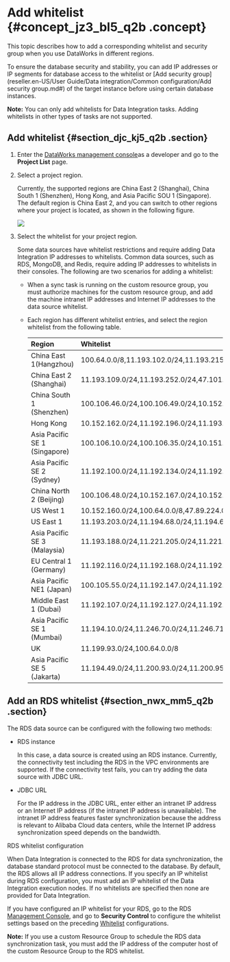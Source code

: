 # Add whitelist {#concept_jz3_bl5_q2b .concept}

This topic describes how to add a corresponding whitelist and security group when you use DataWorks in different regions.

To ensure the database security and stability, you can add IP addresses or IP segments for database access to the whitelist or [Add security group](reseller.en-US/User Guide/Data integration/Common configuration/Add security group.md#) of the target instance before using certain database instances.

**Note:** You can only add whitelists for Data Integration tasks. Adding whitelists in other types of tasks are not supported.

## Add whitelist {#section_djc_kj5_q2b .section}

1.  Enter the [DataWorks management console](https://partners-intl.aliyun.com)as a developer and go to the **Project List** page.
2.  Select a project region.

    Currently, the supported regions are China East 2 \(Shanghai\), China South 1 \(Shenzhen\), Hong Kong, and Asia Pacific SOU 1 \(Singapore\). The default region is China East 2, and you can switch to other regions where your project is located, as shown in the following figure.

    ![](http://static-aliyun-doc.oss-cn-hangzhou.aliyuncs.com/assets/img/16265/15659477218537_en-US.jpg)

3.  Select the whitelist for your project region.

    Some data sources have whitelist restrictions and require adding Data Integration IP addresses to whitelists. Common data sources, such as RDS, MongoDB, and Redis, require adding IP addresses to whitelists in their consoles. The following are two scenarios for adding a whitelist:

    -   When a sync task is running on the custom resource group, you must authorize machines for the custom resource group, and add the machine intranet IP addresses and Internet IP addresses to the data source whitelist.
    -   Each region has different whitelist entries, and select the region whitelist from the following table.

        |Region|Whitelist|
        |:-----|:--------|
        |China East 1\(Hangzhou\)|100.64.0.0/8,11.193.102.0/24,11.193.215.0/24,11.194.110.0/24,11.194.73.0/24,118.31.157.0/24,47.97.53.0/24,11.196.23.0/24,47.99.12.0/24,47.99.13.0/24,114.55.197.0/24,11.197.246.0/24,11.197.247.0/24|
        |China East 2 \(Shanghai\)|11.193.109.0/24,11.193.252.0/24,47.101.107.0/24,47.100.129.0/24,106.15.14.0/24,10.117.28.203,10.117.39.238,10.143.32.0/24,10.152.69.0/24,10.153.136.0/24,10.27.63.15,10.27.63.38,10.27.63.41,10.27.63.60,10.46.64.81,10.46.67.156,11.192.97.0/24,11.192.98.0/24,11.193.102.0/24,11.218.89.0/24,11.218.96.0/24,11.219.217.0/24,11.219.218.0/24,11.219.219.0/24,11.219.233.0/24,11.219.234.0/24,118.178.142.154,118.178.56.228,118.178.59.233,118.178.84.74,120.27.160.26,120.27.160.81,121.43.110.160,121.43.112.137,100.64.0.0/8|
        |China South 1 \(Shenzhen\)|100.106.46.0/24,100.106.49.0/24,10.152.27.0/24,10.152.28.0/24,11.192.91.0/24,11.192.96.0/24,11.193.103.0/24,100.64.0.0/8,120.76.104.0/24,120.76.91.0/24,120.78.45.0/24|
        |Hong Kong|10.152.162.0/24,11.192.196.0/24,11.193.11.0/24,100.64.0.0/8,11.192.196.0/24,47.89.61.0/24,47.91.171.0/24,11.193.118.0/24,47.75.228.0/24|
        |Asia Pacific SE 1 \(Singapore\)|100.106.10.0/24,100.106.35.0/24,10.151.234.0/24,10.151.238.0/24,10.152.248.0/24,11.192.153.0/24,11.192.40.0/24,11.193.8.0/24,100.64.0.0/8,100.106.10.0/24,100.106.35.0/24,10.151.234.0/24,10.151.238.0/24,10.152.248.0/24,11.192.40.0/24,47.88.147.0/24,47.88.235.0/24,11.193.162.0/24,11.193.163.0/24,11.193.220.0/24,11.193.158.0/24,47.74.162.0/24,47.74.203.0/24,47.74.161.0/24,11.197.188.0/24|
        |Asia Pacific SE 2 \(Sydney\)|11.192.100.0/24,11.192.134.0/24,11.192.135.0/24,11.192.184.0/24,11.192.99.0/24,100.64.0.0/8,47.91.49.0/24,47.91.50.0/24,11.193.165.0/24,47.91.60.0/24|
        |China North 2 \(Beijing\)|100.106.48.0/24,10.152.167.0/24,10.152.168.0/24,11.193.50.0/24,11.193.75.0/24,11.193.82.0/24,11.193.99.0/24,100.64.0.0/8,47.93.110.0/24,47.94.185.0/24,47.95.63.0/24,11.197.231.0/24,11.195.172.0/24,47.94.49.0/24,182.92.144.0/24|
        |US West 1|10.152.160.0/24,100.64.0.0/8,47.89.224.0/24,11.193.216.0/24,47.88.108.0/24|
        |US East 1|11.193.203.0/24,11.194.68.0/24,11.194.69.0/24,100.64.0.0/8,47.252.55.0/24,47.252.88.0/24|
        |Asia Pacific SE 3 \(Malaysia\)|11.193.188.0/24,11.221.205.0/24,11.221.206.0/24,11.221.207.0/24,100.64.0.0/8,11.214.81.0/24,47.254.212.0/24,11.193.189.0/24|
        |EU Central 1 \(Germany\)|11.192.116.0/24,11.192.168.0/24,11.192.169.0/24,11.192.170.0/24,11.193.106.0/24,100.64.0.0/8,11.192.116.14,11.192.116.142,11.192.116.160,11.192.116.75,11.192.170.27,47.91.82.22,47.91.83.74,47.91.83.93,47.91.84.11,47.91.84.110,47.91.84.82,11.193.167.0/24,47.254.138.0/24|
        |Asia Pacific NE1 \(Japan\)|100.105.55.0/24,11.192.147.0/24,11.192.148.0/24,11.192.149.0/24,100.64.0.0/8,47.91.12.0/24,47.91.13.0/24,47.91.9.0/24,11.199.250.0/24,47.91.27.0/24|
        |Middle East 1 \(Dubai\)|11.192.107.0/24,11.192.127.0/24,11.192.88.0/24,11.193.246.0/24,47.91.116.0/24,100.64.0.0/8|
        |Asia Pacific SE 1 \(Mumbai\)|11.194.10.0/24,11.246.70.0/24,11.246.71.0/24,11.246.73.0/24,11.246.74.0/24,100.64.0.0/8,149.129.164.0/24,11.194.11.0/24|
        |UK|11.199.93.0/24,100.64.0.0/8|
        |Asia Pacific SE 5 \(Jakarta\)|11.194.49.0/24,11.200.93.0/24,11.200.95.0/24,11.200.97.0/24,100.64.0.0/8,149.129.228.0/24,10.143.32.0/24,11.194.50.0/24|


## Add an RDS whitelist {#section_nwx_mm5_q2b .section}

The RDS data source can be configured with the following two methods:

-   RDS instance

    In this case, a data source is created using an RDS instance. Currently, the connectivity test including the RDS in the VPC environments are supported. If the connectivity test fails, you can try adding the data source with JDBC URL.

-   JDBC URL

    For the IP address in the JDBC URL, enter either an intranet IP address or an Internet IP address \(if the intranet IP address is unavailable\). The intranet IP address features faster synchronization because the address is relevant to Alibaba Cloud data centers, while the Internet IP address synchronization speed depends on the bandwidth.


RDS whitelist configuration

When Data Integration is connected to the RDS for data synchronization, the database standard protocol must be connected to the database. By default, the RDS allows all IP address connections. If you specify an IP whitelist during RDS configuration, you must add an IP whitelist of the Data Integration execution nodes. If no whitelists are specified then none are provided for Data Integration.

If you have configured an IP whitelist for your RDS, go to the RDS [Management Console](https://account.alibabacloud.com/login/login.htm), and go to **Security Control** to configure the whitelist settings based on the preceding [Whitelist](https://www.alibabacloud.com/help/doc-detail/26198.htm) configurations.

**Note:** If you use a custom Resource Group to schedule the RDS data synchronization task, you must add the IP address of the computer host of the custom Resource Group to the RDS whitelist.

